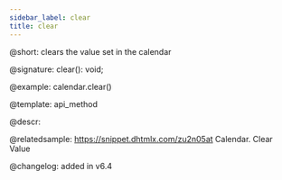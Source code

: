 ```yaml
---
sidebar_label: clear
title: clear
---          
```


@short: clears the value set in the calendar

@signature: clear(): void;

@example:
calendar.clear()

@template: api_method

@descr:

@relatedsample: https://snippet.dhtmlx.com/zu2n05at	Calendar. Clear Value

@changelog: added in v6.4


